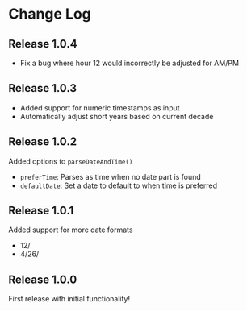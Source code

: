 # Change Log

## Release 1.0.4
- Fix a bug where hour 12 would incorrectly be adjusted for AM/PM

## Release 1.0.3
- Added support for numeric timestamps as input
- Automatically adjust short years based on current decade

## Release 1.0.2
Added options to `parseDateAndTime()`
- `preferTime`: Parses as time when no date part is found
- `defaultDate`: Set a date to default to when time is preferred

## Release 1.0.1
Added support for more date formats
- 12/
- 4/26/

## Release 1.0.0
First release with initial functionality!